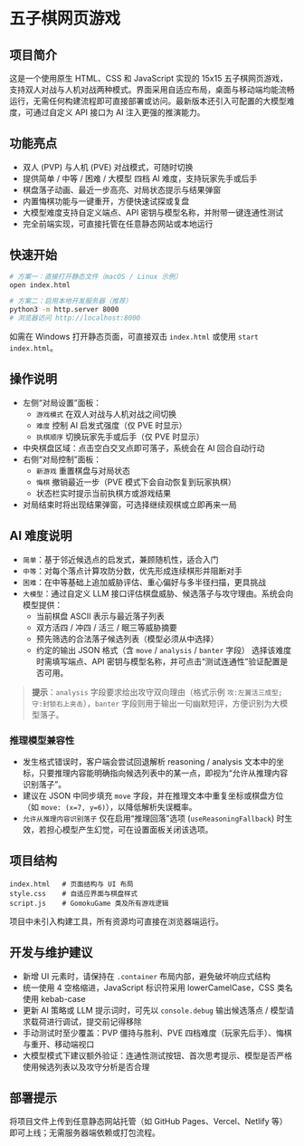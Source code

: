 # 五子棋网页游戏

## 项目简介
这是一个使用原生 HTML、CSS 和 JavaScript 实现的 15x15 五子棋网页游戏，支持双人对战与人机对战两种模式。界面采用自适应布局，桌面与移动端均能流畅运行，无需任何构建流程即可直接部署或访问。最新版本还引入可配置的大模型难度，可通过自定义 API 接口为 AI 注入更强的推演能力。

## 功能亮点
- 双人 (PVP) 与人机 (PVE) 对战模式，可随时切换
- 提供简单 / 中等 / 困难 / 大模型 四档 AI 难度，支持玩家先手或后手
- 棋盘落子动画、最近一步高亮、对局状态提示与结果弹窗
- 内置悔棋功能与一键重开，方便快速试探或复盘
- 大模型难度支持自定义端点、API 密钥与模型名称，并附带一键连通性测试
- 完全前端实现，可直接托管在任意静态网站或本地运行

## 快速开始
```bash
# 方案一：直接打开静态文件（macOS / Linux 示例）
open index.html

# 方案二：启用本地开发服务器（推荐）
python3 -m http.server 8000
# 浏览器访问 http://localhost:8000
```
如需在 Windows 打开静态页面，可直接双击 `index.html` 或使用 `start index.html`。

## 操作说明
- 左侧“对局设置”面板：
  - `游戏模式` 在双人对战与人机对战之间切换
  - `难度` 控制 AI 启发式强度（仅 PVE 时显示）
  - `执棋顺序` 切换玩家先手或后手（仅 PVE 时显示）
- 中央棋盘区域：点击空白交叉点即可落子，系统会在 AI 回合自动行动
- 右侧“对局控制”面板：
  - `新游戏` 重置棋盘与对局状态
  - `悔棋` 撤销最近一步（PVE 模式下会自动恢复到玩家执棋）
  - 状态栏实时提示当前执棋方或游戏结果
- 对局结束时将出现结果弹窗，可选择继续观棋或立即再来一局

## AI 难度说明
- `简单`：基于邻近候选点的启发式，兼顾随机性，适合入门
- `中等`：对每个落点计算攻防分数，优先形成连续棋形并阻断对手
- `困难`：在中等基础上追加威胁评估、重心偏好与多半径扫描，更具挑战
- `大模型`：通过自定义 LLM 接口评估棋盘威胁、候选落子与攻守理由。系统会向模型提供：
  - 当前棋盘 ASCII 表示与最近落子列表
  - 双方活四 / 冲四 / 活三 / 眠三等威胁摘要
  - 预先筛选的合法落子候选列表（模型必须从中选择）
  - 约定的输出 JSON 格式（含 `move` / `analysis` / `banter` 字段）
 选择该难度时需填写端点、API 密钥与模型名称，并可点击“测试连通性”验证配置是否可用。

> **提示**：`analysis` 字段要求给出攻守双向理由（格式示例 `攻:左翼活三成型; 守:封锁右上夹击`），`banter` 字段则用于输出一句幽默短评，方便识别为大模型落子。

### 推理模型兼容性
- 发生格式错误时，客户端会尝试回退解析 reasoning / analysis 文本中的坐标，只要推理内容能明确指向候选列表中的某一点，即视为“允许从推理内容识别落子”。
- 建议在 JSON 中同步填充 `move` 字段，并在推理文本中重复坐标或棋盘方位（如 `move: (x=7, y=6)`），以降低解析失误概率。
- `允许从推理内容识别落子` 仅在启用“推理回落”选项 (`useReasoningFallback`) 时生效，若担心模型产生幻觉，可在设置面板关闭该选项。

## 项目结构
```
index.html   # 页面结构与 UI 布局
style.css    # 自适应界面与棋盘样式
script.js    # GomokuGame 类及所有游戏逻辑
```
项目中未引入构建工具，所有资源均可直接在浏览器端运行。

## 开发与维护建议
- 新增 UI 元素时，请保持在 `.container` 布局内部，避免破坏响应式结构
- 统一使用 4 空格缩进，JavaScript 标识符采用 lowerCamelCase，CSS 类名使用 kebab-case
- 更新 AI 策略或 LLM 提示词时，可先以 `console.debug` 输出候选落点 / 模型请求载荷进行调试，提交前记得移除
- 手动测试时至少覆盖：PVP 僵持与胜利、PVE 四档难度（玩家先后手）、悔棋与重开、移动端视口
- 大模型模式下建议额外验证：连通性测试按钮、首次思考提示、模型是否严格使用候选列表以及攻守分析是否合理

## 部署提示
将项目文件上传到任意静态网站托管（如 GitHub Pages、Vercel、Netlify 等）即可上线；无需服务器端依赖或打包流程。

